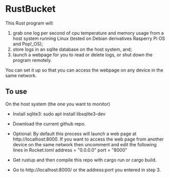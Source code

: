 # RustBucket

This Rust program will:

1. grab one log per second of cpu temperature and memory usage from a host system running Linux (tested on Debian derivatives Rasperry Pi OS and Pop!_OS);
2. store logs in an sqlite database on the host system, and;
3. launch a webpage for you to read or delete logs, or shut down the program remotely.

You can set it up so that you can access the webpage on any device in the same network.

## To use 

On the host system (the one you want to monitor)

* Install sqlite3:
sudo apt install libsqlite3-dev

* Download the current github repo.

* Optional: By default this process will launch a web page at http://localhost:8000. If you want to access the web page from another device on the same network then uncomment and edit the following lines in Rocket.toml
address = "0.0.0.0"
port = "8000"

* Get rustup and then compile this repo with cargo run or cargo build.

* Go to http://localhost:8000/ or the address:port you entered in step 3.